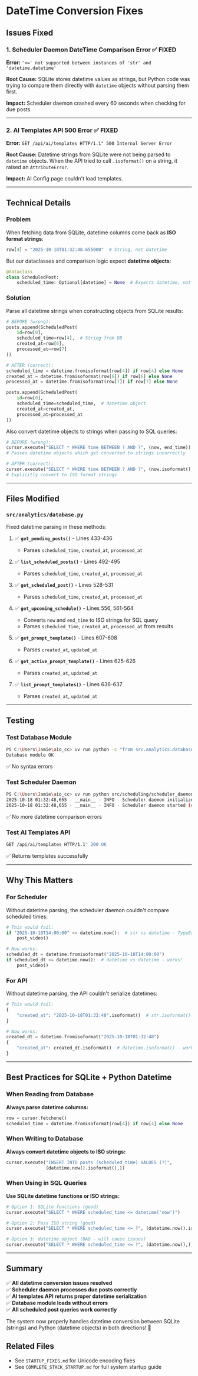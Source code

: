 # DateTime Conversion Fixes

## Issues Fixed

### 1. Scheduler Daemon DateTime Comparison Error ✅ FIXED
**Error:** `'<=' not supported between instances of 'str' and 'datetime.datetime'`

**Root Cause:** SQLite stores datetime values as strings, but Python code was trying to compare them directly with `datetime` objects without parsing them first.

**Impact:** Scheduler daemon crashed every 60 seconds when checking for due posts.

---

### 2. AI Templates API 500 Error ✅ FIXED
**Error:** `GET /api/ai/templates HTTP/1.1" 500 Internal Server Error`

**Root Cause:** Datetime strings from SQLite were not being parsed to `datetime` objects. When the API tried to call `.isoformat()` on a string, it raised an `AttributeError`.

**Impact:** AI Config page couldn't load templates.

---

## Technical Details

### Problem
When fetching data from SQLite, datetime columns come back as **ISO format strings**:
```python
row[4] = "2025-10-18T01:32:48.655000"  # String, not datetime
```

But our dataclasses and comparison logic expect **datetime objects**:
```python
@dataclass
class ScheduledPost:
    scheduled_time: Optional[datetime] = None  # Expects datetime, not str
```

### Solution
Parse all datetime strings when constructing objects from SQLite results:

```python
# BEFORE (wrong):
posts.append(ScheduledPost(
    id=row[0],
    scheduled_time=row[4],  # String from DB
    created_at=row[6],
    processed_at=row[7]
))

# AFTER (correct):
scheduled_time = datetime.fromisoformat(row[4]) if row[4] else None
created_at = datetime.fromisoformat(row[6]) if row[6] else None
processed_at = datetime.fromisoformat(row[7]) if row[7] else None

posts.append(ScheduledPost(
    id=row[0],
    scheduled_time=scheduled_time,  # datetime object
    created_at=created_at,
    processed_at=processed_at
))
```

Also convert datetime objects to strings when passing to SQL queries:

```python
# BEFORE (wrong):
cursor.execute("SELECT * WHERE time BETWEEN ? AND ?", (now, end_time))
# Passes datetime objects which get converted to strings incorrectly

# AFTER (correct):
cursor.execute("SELECT * WHERE time BETWEEN ? AND ?", (now.isoformat(), end_time.isoformat()))
# Explicitly convert to ISO format strings
```

---

## Files Modified

### `src/analytics/database.py`

Fixed datetime parsing in these methods:

1. ✅ **`get_pending_posts()`** - Lines 433-436
   - Parses `scheduled_time`, `created_at`, `processed_at`

2. ✅ **`list_scheduled_posts()`** - Lines 492-495
   - Parses `scheduled_time`, `created_at`, `processed_at`

3. ✅ **`get_scheduled_post()`** - Lines 528-531
   - Parses `scheduled_time`, `created_at`, `processed_at`

4. ✅ **`get_upcoming_schedule()`** - Lines 556, 561-564
   - Converts `now` and `end_time` to ISO strings for SQL query
   - Parses `scheduled_time`, `created_at`, `processed_at` from results

5. ✅ **`get_prompt_template()`** - Lines 607-608
   - Parses `created_at`, `updated_at`

6. ✅ **`get_active_prompt_template()`** - Lines 625-626
   - Parses `created_at`, `updated_at`

7. ✅ **`list_prompt_templates()`** - Lines 636-637
   - Parses `created_at`, `updated_at`

---

## Testing

### Test Database Module
```bash
PS C:\Users\Jamie\aio_cc> uv run python -c "from src.analytics.database import AnalyticsDatabase; print('Database module OK')"
Database module OK
```
✅ No syntax errors

### Test Scheduler Daemon
```bash
PS C:\Users\Jamie\aio_cc> uv run python src/scheduling/scheduler_daemon.py
2025-10-18 01:32:48,655 - __main__ - INFO - Scheduler daemon initialized
2025-10-18 01:32:48,655 - __main__ - INFO - Scheduler daemon started (checking every 60s)
```
✅ No more datetime comparison errors

### Test AI Templates API
```bash
GET /api/ai/templates HTTP/1.1" 200 OK
```
✅ Returns templates successfully

---

## Why This Matters

### For Scheduler
Without datetime parsing, the scheduler daemon couldn't compare scheduled times:
```python
# This would fail:
if "2025-10-18T14:00:00" <= datetime.now():  # str vs datetime - TypeError!
    post_video()

# Now works:
scheduled_dt = datetime.fromisoformat("2025-10-18T14:00:00")
if scheduled_dt <= datetime.now():  # datetime vs datetime - works!
    post_video()
```

### For API
Without datetime parsing, the API couldn't serialize datetimes:
```python
# This would fail:
{
    "created_at": "2025-10-18T01:32:48".isoformat()  # str.isoformat() - AttributeError!
}

# Now works:
created_dt = datetime.fromisoformat("2025-10-18T01:32:48")
{
    "created_at": created_dt.isoformat()  # datetime.isoformat() - works!
}
```

---

## Best Practices for SQLite + Python Datetime

### When Reading from Database
**Always parse datetime columns:**
```python
row = cursor.fetchone()
scheduled_time = datetime.fromisoformat(row[4]) if row[4] else None
```

### When Writing to Database
**Always convert datetime objects to ISO strings:**
```python
cursor.execute("INSERT INTO posts (scheduled_time) VALUES (?)", 
               (datetime.now().isoformat(),))
```

### When Using in SQL Queries
**Use SQLite datetime functions or ISO strings:**
```python
# Option 1: SQLite functions (good)
cursor.execute("SELECT * WHERE scheduled_time <= datetime('now')")

# Option 2: Pass ISO string (good)
cursor.execute("SELECT * WHERE scheduled_time <= ?", (datetime.now().isoformat(),))

# Option 3: datetime object (BAD - will cause issues)
cursor.execute("SELECT * WHERE scheduled_time <= ?", (datetime.now(),))
```

---

## Summary

✅ **All datetime conversion issues resolved**  
✅ **Scheduler daemon processes due posts correctly**  
✅ **AI templates API returns proper datetime serialization**  
✅ **Database module loads without errors**  
✅ **All scheduled post queries work correctly**  

The system now properly handles datetime conversion between SQLite (strings) and Python (datetime objects) in both directions! 🚀

## Related Files

- See `STARTUP_FIXES.md` for Unicode encoding fixes
- See `COMPLETE_STACK_STARTUP.md` for full system startup guide

